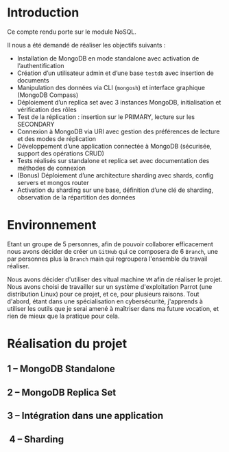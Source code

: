 # Introduction

Ce compte rendu porte sur le module NoSQL.

Il nous a été demandé de réaliser les objectifs suivants :

- Installation de MongoDB en mode standalone avec activation de l’authentification
- Création d’un utilisateur admin et d’une base `testdb` avec insertion de documents
- Manipulation des données via CLI (`mongosh`) et interface graphique (MongoDB Compass)
- Déploiement d’un replica set avec 3 instances MongoDB, initialisation et vérification des rôles
- Test de la réplication : insertion sur le PRIMARY, lecture sur les SECONDARY
- Connexion à MongoDB via URI avec gestion des préférences de lecture et des modes de réplication
- Développement d’une application connectée à MongoDB (sécurisée, support des opérations CRUD)
- Tests réalisés sur standalone et replica set avec documentation des méthodes de connexion
- (Bonus) Déploiement d’une architecture sharding avec shards, config servers et mongos router
- Activation du sharding sur une base, définition d’une clé de sharding, observation de la répartition des données

# Environnement

Etant un groupe de 5 personnes, afin de pouvoir collaborer efficacement nous avons décider de créer un `GitHub` qui ce composera de 6 `Branch`, une par personnes plus la `Branch` main qui regroupera l'ensemble du travail réaliser. 

Nous avons décider d'utiliser des vitual machine `VM` afin de réaliser le projet. 
Nous avons choisi de travailler sur un système d'exploitation Parrot (une distribution Linux) pour ce projet, et ce, pour plusieurs raisons. 
Tout d'abord, étant dans une spécialisation en cybersécurité, j'apprends à utiliser les outils que je serai amené à maîtriser dans ma future vocation, et rien de mieux que la pratique pour cela. 


# Réalisation du projet

## 1 – MongoDB Standalone
## 2 – MongoDB Replica Set
## 3 – Intégration dans une application
##  4 – Sharding

